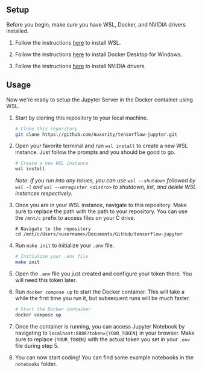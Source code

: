 ## Setup
Before you begin, make sure you have WSL, Docker, and NVIDIA drivers installed.

1. Follow the instructions [here](https://learn.microsoft.com/en-us/windows/wsl/install) to install WSL.

2. Follow the instructions [here](https://docs.docker.com/desktop/install/windows-install/) to install Docker Desktop for Windows.

3. Follow the instructions [here](https://www.nvidia.com/Download/index.aspx) to install NVIDIA drivers.

## Usage
Now we're ready to setup the Jupyter Server in the Docker container using WSL.

1. Start by cloning this repository to your local machine.

    ```sh
    # Clone this repository
    git clone https://github.com/Auxority/tensorflow-jupyter.git
    ```

2. Open your favorite terminal and run `wsl install` to create a new WSL instance. Just follow the prompts and you should be good to go.

    ```sh
    # Create a new WSL instance
    wsl install
    ```

    *Note: If you run into any issues, you can use `wsl --shutdown` followed by `wsl -l` and `wsl --unregister <distro>` to shutdown, list, and delete WSL instances respectively.*

3. Once you are in your WSL instance, navigate to this repository. Make sure to replace the path with the path to your repository. You can use the `/mnt/c` prefix to access files on your C drive.

    ```
    # Navigate to the repository
    cd /mnt/c/Users/<username>/Documents/GitHub/tensorflow-jupyter
    ```

4. Run `make init` to initialize your `.env` file.
        
    ```sh
    # Initialize your .env file
    make init
    ```

5. Open the `.env` file you just created and configure your token there. You will need this token later.

6. Run `docker compose up` to start the Docker container. This will take a while the first time you run it, but subsequent runs will be much faster.

    ```sh
    # Start the Docker container
    docker compose up
    ```

7. Once the container is running, you can access Jupyter Notebook by navigating to `localhost:8888?token={YOUR_TOKEN}` in your browser. Make sure to replace `{YOUR_TOKEN}` with the actual token you set in your `.env` file during step 5.

8. You can now start coding! You can find some example notebooks in the `notebooks` folder.
